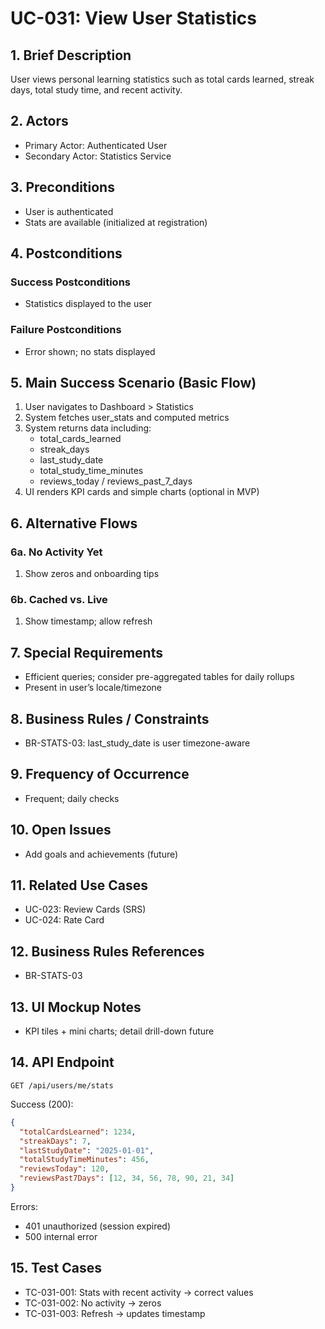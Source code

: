 # UC-031: View User Statistics

## 1. Brief Description

User views personal learning statistics such as total cards learned, streak days, total study time, and recent activity.

## 2. Actors

- Primary Actor: Authenticated User
- Secondary Actor: Statistics Service

## 3. Preconditions

- User is authenticated
- Stats are available (initialized at registration)

## 4. Postconditions

### Success Postconditions

- Statistics displayed to the user

### Failure Postconditions

- Error shown; no stats displayed

## 5. Main Success Scenario (Basic Flow)

1. User navigates to Dashboard > Statistics
2. System fetches user_stats and computed metrics
3. System returns data including:
   - total_cards_learned
   - streak_days
   - last_study_date
   - total_study_time_minutes
   - reviews_today / reviews_past_7_days
4. UI renders KPI cards and simple charts (optional in MVP)

## 6. Alternative Flows

### 6a. No Activity Yet

1. Show zeros and onboarding tips

### 6b. Cached vs. Live

1. Show timestamp; allow refresh

## 7. Special Requirements

- Efficient queries; consider pre-aggregated tables for daily rollups
- Present in user’s locale/timezone

## 8. Business Rules / Constraints

- BR-STATS-03: last_study_date is user timezone-aware

## 9. Frequency of Occurrence

- Frequent; daily checks

## 10. Open Issues

- Add goals and achievements (future)

## 11. Related Use Cases

- UC-023: Review Cards (SRS)
- UC-024: Rate Card

## 12. Business Rules References

- BR-STATS-03

## 13. UI Mockup Notes

- KPI tiles + mini charts; detail drill-down future

## 14. API Endpoint

```
GET /api/users/me/stats
```

Success (200):

```json
{
  "totalCardsLearned": 1234,
  "streakDays": 7,
  "lastStudyDate": "2025-01-01",
  "totalStudyTimeMinutes": 456,
  "reviewsToday": 120,
  "reviewsPast7Days": [12, 34, 56, 78, 90, 21, 34]
}
```

Errors:

- 401 unauthorized (session expired)
- 500 internal error

## 15. Test Cases

- TC-031-001: Stats with recent activity -> correct values
- TC-031-002: No activity -> zeros
- TC-031-003: Refresh -> updates timestamp
